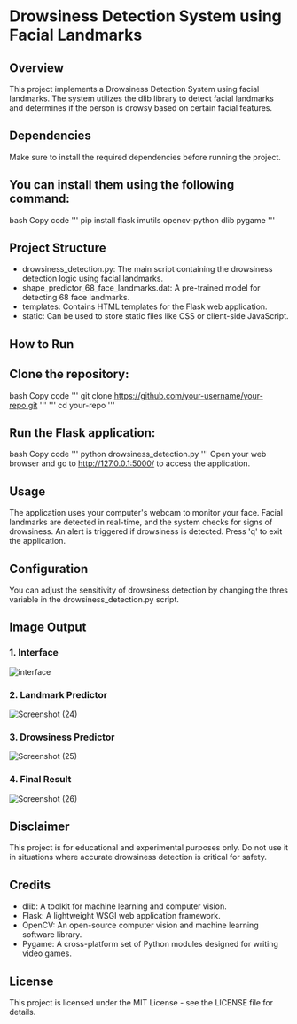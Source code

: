 # Drowsiness Detection System using Facial Landmarks
## Overview
This project implements a Drowsiness Detection System using facial landmarks. 
The system utilizes the dlib library to detect facial landmarks and determines if the person is drowsy based on certain facial features.

## Dependencies
Make sure to install the required dependencies before running the project. 

## You can install them using the following command:
bash
Copy code
''' pip install flask imutils opencv-python dlib pygame '''

## Project Structure

* drowsiness_detection.py: The main script containing the drowsiness detection logic using facial landmarks.
* shape_predictor_68_face_landmarks.dat: A pre-trained model for detecting 68 face landmarks.
* templates: Contains HTML templates for the Flask web application.
* static: Can be used to store static files like CSS or client-side JavaScript.

## How to Run
## Clone the repository:
bash
Copy code
''' git clone https://github.com/your-username/your-repo.git '''
''' cd your-repo '''

## Run the Flask application:
bash
Copy code
''' python drowsiness_detection.py '''
Open your web browser and go to http://127.0.0.1:5000/ to access the application.

## Usage
The application uses your computer's webcam to monitor your face.
Facial landmarks are detected in real-time, and the system checks for signs of drowsiness.
An alert is triggered if drowsiness is detected.
Press 'q' to exit the application.

## Configuration
You can adjust the sensitivity of drowsiness detection by changing the thres variable in the drowsiness_detection.py script.

## Image Output
### 1. Interface
![interface](https://github.com/gb3801/Driver-Drowsiness-detection-system/assets/98964593/3364a3ba-f305-44cf-9e2d-7301b80424c2)

### 2. Landmark Predictor
![Screenshot (24)](https://github.com/gb3801/Driver-Drowsiness-detection-system/assets/98964593/31fe96a7-ef92-45d5-88e4-aea83fb13815)

### 3. Drowsiness Predictor
![Screenshot (25)](https://github.com/gb3801/Driver-Drowsiness-detection-system/assets/98964593/ec3e0baf-f200-4f00-bfcd-abe4cc026a69)

### 4. Final Result
![Screenshot (26)](https://github.com/gb3801/Driver-Drowsiness-detection-system/assets/98964593/98e47c27-b6bc-4914-b2eb-e1bda77c5c66)

## Disclaimer
This project is for educational and experimental purposes only. 
Do not use it in situations where accurate drowsiness detection is critical for safety.

## Credits
* dlib: A toolkit for machine learning and computer vision.
* Flask: A lightweight WSGI web application framework.
* OpenCV: An open-source computer vision and machine learning software library.
* Pygame: A cross-platform set of Python modules designed for writing video games.

## License
This project is licensed under the MIT License - see the LICENSE file for details.
